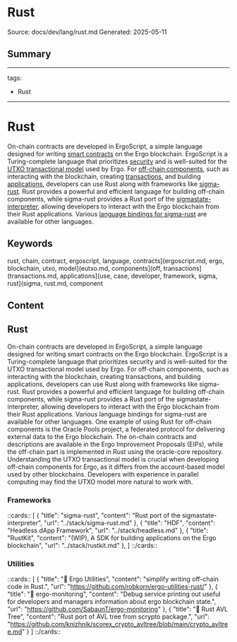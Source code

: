 # Rust
Source: docs/dev/lang/rust.md
Generated: 2025-05-11

## Summary
---
tags:
  - Rust
---
# Rust

On-chain contracts are developed in ErgoScript, a simple language designed for writing [smart contracts](ergoscript.md) on the Ergo blockchain. ErgoScript is a Turing-complete language that prioritizes [security](security.md) and is well-suited for the [UTXO transactional model](eutxo.md) used by Ergo. For [off-chain components](off-chain-overview.md), such as interacting with the blockchain, creating [transactions](transactions.md), and building [applications](use-cases-overview.md), developers can use Rust along with frameworks like [sigma-rust](sigma-rust.md). Rust provides a powerful and efficient language for building off-chain components, while sigma-rust provides a Rust port of the [sigmastate-interpreter](sigmastate-interpreter.md), allowing developers to interact with the Ergo blockchain from their Rust applications. Various [language bindings for sigma-rust](sigma-rust.md#bindings) are available for other languages.

## Keywords
rust, chain, contract, ergoscript, language, contracts](ergoscript.md, ergo, blockchain, utxo, model](eutxo.md, components](off, transactions](transactions.md, applications](use, case, developer, framework, sigma, rust](sigma, rust.md, component

## Content
## Rust
On-chain contracts are developed in ErgoScript, a simple language designed for writing smart contracts on the Ergo blockchain. ErgoScript is a Turing-complete language that prioritizes security and is well-suited for the UTXO transactional model used by Ergo.
For off-chain components, such as interacting with the blockchain, creating transactions, and building applications, developers can use Rust along with frameworks like sigma-rust. Rust provides a powerful and efficient language for building off-chain components, while sigma-rust provides a Rust port of the sigmastate-interpreter, allowing developers to interact with the Ergo blockchain from their Rust applications. Various language bindings for sigma-rust are available for other languages.
One example of using Rust for off-chain components is the Oracle Pools project, a federated protocol for delivering external data to the Ergo blockchain. The on-chain contracts and descriptions are available in the Ergo Improvement Proposals (EIPs), while the off-chain part is implemented in Rust using the oracle-core repository.
Understanding the UTXO transactional model is crucial when developing off-chain components for Ergo, as it differs from the account-based model used by other blockchains. Developers with experience in parallel computing may find the UTXO model more natural to work with.

### Frameworks
::cards::
[
  {
    "title": "sigma-rust",
    "content": "Rust port of the sigmastate-interpreter",
    "url": "../stack/sigma-rust.md"
  },
  {
    "title": "HDF",
    "content": "Headless dApp Framework",
    "url": "../stack/headless.md"
  },
  {
    "title": "RustKit",
    "content": "(WIP), A SDK for building applications on the Ergo blockchain",
    "url": "../stack/rustkit.md"
  },
]
::/cards::

### Utilities
::cards::
[
  {
    "title": "🔗 Ergo Utilities",
    "content": "simplify writing off-chain code in Rust.",
    "url": "https://github.com/robkorn/ergo-utilities-rust/"
  },
  {
    "title": "🔗 ergo-monitoring",
    "content": "Debug service printing out useful for developers and managers information about ergo blockchain state.",
    "url": "https://github.com/SabaunT/ergo-monitoring"
  },
  {
    "title": "🔗 Rust AVL Tree",
    "content": "Rust port of AVL tree from scrypto package.",
    "url": "https://github.com/knizhnik/scorex_crypto_avltree/blob/main/crypto_avltree.md"
  }
]
::/cards::
